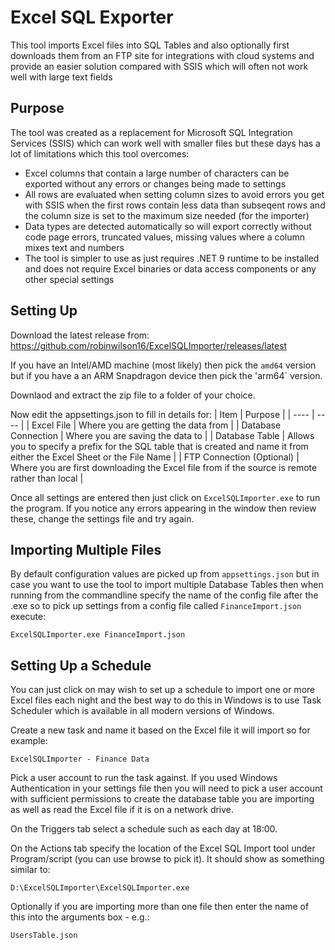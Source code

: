 # Excel SQL Exporter

This tool imports Excel files into SQL Tables and also optionally first downloads them from an FTP site for integrations with cloud systems and provide an easier solution compared with SSIS which will often not work well with large text fields

## Purpose

The tool was created as a replacement for Microsoft SQL Integration Services (SSIS) which can work well with smaller files but these days has a lot of limitations which this tool overcomes:
- Excel columns that contain a large number of characters can be exported without any errors or changes being made to settings
- All rows are evaluated when setting column sizes to avoid errors you get with SSIS when the first rows contain less data than subseqent rows and the column size is set to the maximum size needed (for the importer)
- Data types are detected automatically so will export correctly without code page errors, truncated values, missing values where a column mixes text and numbers
- The tool is simpler to use as just requires .NET 9 runtime to be installed and does not require Excel binaries or data access components or any other special settings

## Setting Up

Download the latest release from: https://github.com/robinwilson16/ExcelSQLImporter/releases/latest

If you have an Intel/AMD machine (most likely) then pick the `amd64` version but if you have a an ARM Snapdragon device then pick the 'arm64` version.

Downlaod and extract the zip file to a folder of your choice.

Now edit the appsettings.json to fill in details for:
| Item | Purpose |
| ---- | ---- |
| Excel File | Where you are getting the data from |
| Database Connection | Where you are saving the data to |
| Database Table | Allows you to specify a prefix for the SQL table that is created and name it from either the Excel Sheet or the File Name |
| FTP Connection (Optional) | Where you are first downloading the Excel file from if the source is remote rather than local |

Once all settings are entered then just click on `ExcelSQLImporter.exe` to run the program.
If you notice any errors appearing in the window then review these, change the settings file and try again.

## Importing Multiple Files

By default configuration values are picked up from `appsettings.json` but in case you want to use the tool to import multiple Database Tables then when running from the commandline specify the name of the config file after the .exe so to pick up settings from a config file called `FinanceImport.json` execute:

```
ExcelSQLImporter.exe FinanceImport.json
```

## Setting Up a Schedule

You can just click on may wish to set up a schedule to import one or more Excel files each night and the best way to do this in Windows is to use Task Scheduler which is available in all modern versions of Windows.

Create a new task and name it based on the Excel file it will import so for example:
```
ExcelSQLImporter - Finance Data
```

Pick a user account to run the task against. If you used Windows Authentication in your settings file then you will need to pick a user account with sufficient permissions to create the database table you are importing as well as read the Excel file if it is on a network drive.

On the Triggers tab select a schedule such as each day at 18:00.

On the Actions tab specify the location of the Excel SQL Import tool under Program/script (you can use browse to pick it). It should show as something similar to:
```
D:\ExcelSQLImporter\ExcelSQLImporter.exe
```

Optionally if you are importing more than one file then enter the name of this into the arguments box - e.g.:
```
UsersTable.json
```
